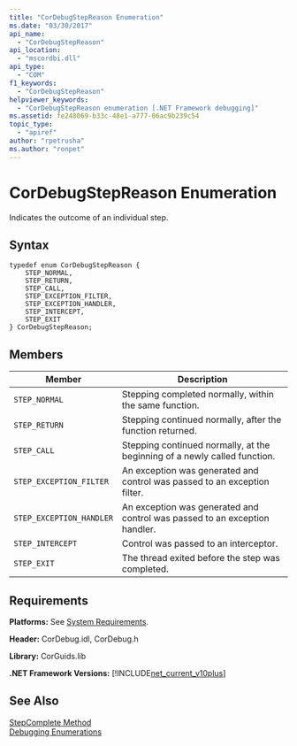 ```yaml
---
title: "CorDebugStepReason Enumeration"
ms.date: "03/30/2017"
api_name: 
  - "CorDebugStepReason"
api_location: 
  - "mscordbi.dll"
api_type: 
  - "COM"
f1_keywords: 
  - "CorDebugStepReason"
helpviewer_keywords: 
  - "CorDebugStepReason enumeration [.NET Framework debugging]"
ms.assetid: fe248069-b33c-48e1-a777-06ac9b239c54
topic_type: 
  - "apiref"
author: "rpetrusha"
ms.author: "ronpet"
---
```

# CorDebugStepReason Enumeration
Indicates the outcome of an individual step.  
  
## Syntax  
  
```  
typedef enum CorDebugStepReason {  
    STEP_NORMAL,  
    STEP_RETURN,  
    STEP_CALL,  
    STEP_EXCEPTION_FILTER,  
    STEP_EXCEPTION_HANDLER,  
    STEP_INTERCEPT,  
    STEP_EXIT  
} CorDebugStepReason;  
```  
  
## Members  
  
|Member|Description|  
|------------|-----------------|  
|`STEP_NORMAL`|Stepping completed normally, within the same function.|  
|`STEP_RETURN`|Stepping continued normally, after the function returned.|  
|`STEP_CALL`|Stepping continued normally, at the beginning of a newly called function.|  
|`STEP_EXCEPTION_FILTER`|An exception was generated and control was passed to an exception filter.|  
|`STEP_EXCEPTION_HANDLER`|An exception was generated and control was passed to an exception handler.|  
|`STEP_INTERCEPT`|Control was passed to an interceptor.|  
|`STEP_EXIT`|The thread exited before the step was completed.|  
  
## Requirements  
 **Platforms:** See [System Requirements](../../../../docs/framework/get-started/system-requirements.md).  
  
 **Header:** CorDebug.idl, CorDebug.h  
  
 **Library:** CorGuids.lib  
  
 **.NET Framework Versions:** [!INCLUDE[net_current_v10plus](../../../../includes/net-current-v10plus-md.md)]  
  
## See Also  
 [StepComplete Method](../../../../docs/framework/unmanaged-api/debugging/icordebugmanagedcallback-stepcomplete-method.md)  
 [Debugging Enumerations](../../../../docs/framework/unmanaged-api/debugging/debugging-enumerations.md)
